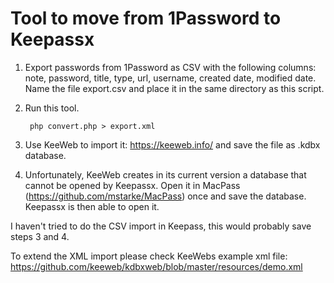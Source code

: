# Tool to move from 1Password to Keepassx

1. Export passwords from 1Password as CSV with the following columns: note, password, title, type, url, username, created date, modified date. Name the file export.csv and place it in the same directory as this script.

2. Run this tool.
    
        php convert.php > export.xml

3. Use KeeWeb to import it: https://keeweb.info/ and save the file as .kdbx database.
4. Unfortunately, KeeWeb creates in its current version a database that cannot be opened by Keepassx. Open it in MacPass (https://github.com/mstarke/MacPass) once and save the database. Keepassx is then able to open it.

I haven't tried to do the CSV import in Keepass, this would probably save steps 3 and 4.

To extend the XML import please check KeeWebs example xml file: https://github.com/keeweb/kdbxweb/blob/master/resources/demo.xml
